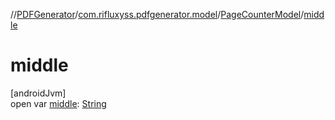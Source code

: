 //[PDFGenerator](../../../index.md)/[com.rifluxyss.pdfgenerator.model](../index.md)/[PageCounterModel](index.md)/[middle](middle.md)

# middle

[androidJvm]\
open var [middle](middle.md): [String](https://developer.android.com/reference/kotlin/java/lang/String.html)
